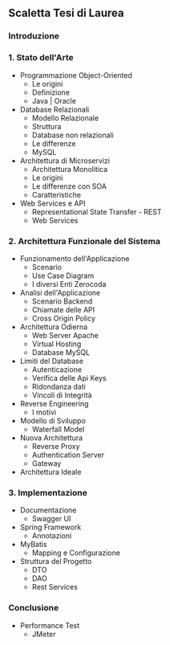 ## Scaletta Tesi di Laurea

### Introduzione

### 1. Stato dell'Arte
* Programmazione Object-Oriented
    * Le origini
    * Definizione
    * Java | Oracle
* Database Relazionali
    * Modello Relazionale
    * Struttura
    * Database non relazionali
    * Le differenze
    * MySQL
* Architettura di Microservizi
    * Architettura Monolitica
    * Le origini
    * Le differenze con SOA
    * Caratteristiche
* Web Services e API
    * Representational State Transfer - REST
    * Web Services

### 2. Architettura Funzionale del Sistema
* Funzionamento dell'Applicazione
    * Scenario
    * Use Case Diagram
    * I diversi Enti Zerocoda
* Analisi dell'Applicazione
    * Scenario Backend
    * Chiamate delle API
    * Cross Origin Policy
* Architettura Odierna
    * Web Server Apache
    * Virtual Hosting
    * Database MySQL
* Limiti del Database
    * Autenticazione
    * Verifica delle Api Keys
    * Ridondanza dati
    * Vincoli di Integrità
* Reverse Engineering
    * I motivi
* Modello di Sviluppo
    * Waterfall Model 
* Nuova Architettura
    * Reverse Proxy
    * Authentication Server
    * Gateway
* Architettura Ideale

### 3. Implementazione
* Documentazione
    * Swagger UI
* Spring Framework
    * Annotazioni
* MyBatis
    * Mapping e Configurazione
* Struttura del Progetto
    * DTO
    * DAO
    * Rest Services


### Conclusione
* Performance Test
    * JMeter